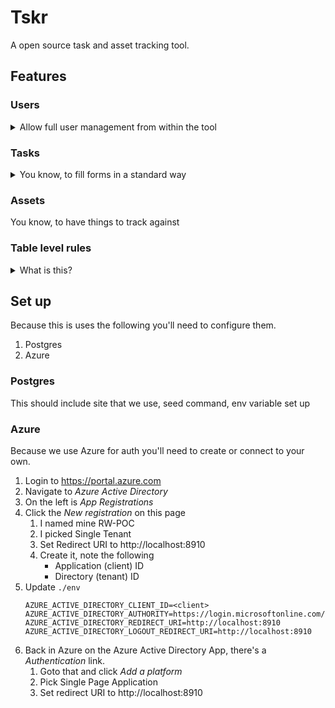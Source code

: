# Tskr

A open source task and asset tracking tool.

## Features

### Users
  <details>
    <summary>Allow full user management from within the tool</summary>

  - Authentication via Azure
  - [Role Based Access from database](https://redwoodjs.com/docs/authentication#roles-from-a-database)
  </details>

### Tasks

  <details>
    <summary>You know, to fill forms in a standard way</summary>

  - Links to Assets
  - Links to Users
  </details>

### Assets
You know, to have things to track against

### Table level rules
  <details>
  <summary>What is this?</summary>
  <span>
  Do you ever want to do some server side logic on create/update of a record?  Me too.

  Do you ever want to keep that logic in it's own file that is easy to track and debug? Me too!

  **Introducting Table level rules!**

  How does it work?  Well, we have a folder in `./api/src/` called rules that has the tables in use.

  In the appropriate services we use some magic to pull in these rules and they run in the order defined in their file. Want more logic?  Make a new rule. Want less?  Delete or deactivate a rule.

  </span>

  | Status  | When   | Action | Why (example use case) |
  | ------- | ------ | ------ | ---------------------- |
  | Working | Before | Create | Verify duplicate ticket isn't logged |
  |         | Before | Read   | Remove senstive data / Logging someone tried to read sensitve records |
  |         | Before | Update | Disallow updating of specific fields |
  |         | Before | Delete | Store deleted record in temporary table to allow restore |
  | Working | After  | Create | Datalookup, e.g. assigned to availablity or Sending a email |
  |         | After  | Read   | Logging someone read a sensitve record |
  |         | After  | Update | Datalookup, e.g. assigned to availablity or Sending a email |
  |         | After  | Delete | Email that data has been purged |

  </details>

## Set up

Because this is uses the following you'll need to configure them.

1.  Postgres
2.  Azure

### Postgres

This should include site that we use, seed command, env variable set up

### Azure

Because we use Azure for auth you'll need to create or connect to your own.

1.  Login to https://portal.azure.com
2.  Navigate to *Azure Active Directory*
3.  On the left is *App Registrations*
4.  Click the *New registration* on this page
    1.  I named mine RW-POC
    2.  I picked Single Tenant
    3.  Set Redirect URI to http://localhost:8910
    4.  Create it, note the following
        -  Application (client) ID
        -  Directory (tenant) ID
5.  Update `./env`
    ```
    AZURE_ACTIVE_DIRECTORY_CLIENT_ID=<client>
    AZURE_ACTIVE_DIRECTORY_AUTHORITY=https://login.microsoftonline.com/<tenant>
    AZURE_ACTIVE_DIRECTORY_REDIRECT_URI=http://localhost:8910
    AZURE_ACTIVE_DIRECTORY_LOGOUT_REDIRECT_URI=http://localhost:8910
    ```
6. Back in Azure on the Azure Active Directory App, there's a *Authentication* link.
   1. Goto that and click *Add a platform*
   2. Pick Single Page Application
   3. Set redirect URI to http://localhost:8910

